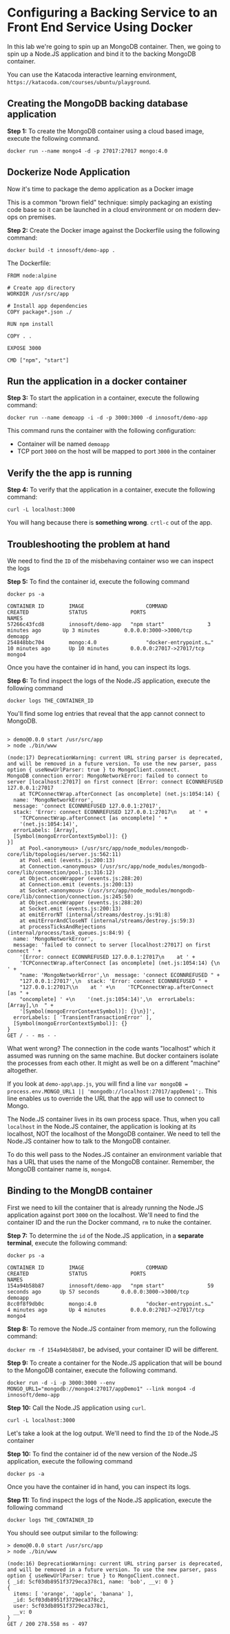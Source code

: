 # Configuring a Backing Service to an Front End Service Using Docker

In this lab we're going to spin up an MongoDB container. Then, we going to spin up a Node.JS application and bind it to the
backing MongoDB container.

You can use the Katacoda interactive learning environment, `https://katacoda.com/courses/ubuntu/playground`.


## Creating the MongoDB backing database application

**Step 1:** To create the MongoDB container using a cloud based image, execute the following command.

`docker run --name mongo4 -d -p 27017:27017 mongo:4.0`


## Dockerize Node Application

Now it's time to package the demo application as a Docker image

This is a common "brown field" technique: simply packaging an existing code base so it can be launched in a cloud environment or on modern dev-ops on premises.


**Step 2:** Create the Docker image against the Dockerfile using the following command:

`docker build -t innosoft/demo-app .`

The Dockerfile:

```text
FROM node:alpine

# Create app directory
WORKDIR /usr/src/app

# Install app dependencies
COPY package*.json ./

RUN npm install

COPY . .

EXPOSE 3000

CMD ["npm", "start"]
```


## Run the application in a docker container

**Step 3:** To start the application in a container, execute the following command:

`docker run --name demoapp -i -d -p 3000:3000 -d innosoft/demo-app`

This command runs the container with the following configuration:

* Container will be named `demoapp`
* TCP port `3000` on the host will be mapped to port `3000` in the container

## Verify the the app is running

**Step 4:** To verify that the application in a container, execute the following command:

`curl -L localhost:3000`

You will hang because there is **something wrong**. `crtl-c` out of the app.

## Troubleshooting the problem at hand

We need to find the `ID` of the misbehaving container wso we can inspect the logs

**Step 5:** To find the container id, execute the following command

`docker ps -a`
```text
CONTAINER ID        IMAGE                    COMMAND                  CREATED             STATUS              PORTS                      NAMES
57266c43fcd8        innosoft/demo-app   "npm start"              3 minutes ago       Up 3 minutes        0.0.0.0:3000->3000/tcp     demoapp
254848bbc704        mongo:4.0                "docker-entrypoint.s…"   10 minutes ago      Up 10 minutes       0.0.0.0:27017->27017/tcp   mongo4
```

Once you have the container id in hand, you can inspect its logs. 

**Step 6:** To find inspect the logs of the Node.JS application, execute the following command

`docker logs THE_CONTAINER_ID`

You'll find some log entries that reveal that the app cannot connect to MongoDB.

```text

> demo@0.0.0 start /usr/src/app
> node ./bin/www

(node:17) DeprecationWarning: current URL string parser is deprecated, and will be removed in a future version. To use the new parser, pass option { useNewUrlParser: true } to MongoClient.connect.
MongoDB connection error: MongoNetworkError: failed to connect to server [localhost:27017] on first connect [Error: connect ECONNREFUSED 127.0.0.1:27017
    at TCPConnectWrap.afterConnect [as oncomplete] (net.js:1054:14) {
  name: 'MongoNetworkError',
  message: 'connect ECONNREFUSED 127.0.0.1:27017',
  stack: 'Error: connect ECONNREFUSED 127.0.0.1:27017\n    at ' +
    'TCPConnectWrap.afterConnect [as oncomplete] ' +
    '(net.js:1054:14)',
  errorLabels: [Array],
  [Symbol(mongoErrorContextSymbol)]: {}
}]
    at Pool.<anonymous> (/usr/src/app/node_modules/mongodb-core/lib/topologies/server.js:562:11)
    at Pool.emit (events.js:200:13)
    at Connection.<anonymous> (/usr/src/app/node_modules/mongodb-core/lib/connection/pool.js:316:12)
    at Object.onceWrapper (events.js:288:20)
    at Connection.emit (events.js:200:13)
    at Socket.<anonymous> (/usr/src/app/node_modules/mongodb-core/lib/connection/connection.js:245:50)
    at Object.onceWrapper (events.js:288:20)
    at Socket.emit (events.js:200:13)
    at emitErrorNT (internal/streams/destroy.js:91:8)
    at emitErrorAndCloseNT (internal/streams/destroy.js:59:3)
    at processTicksAndRejections (internal/process/task_queues.js:84:9) {
  name: 'MongoNetworkError',
  message: 'failed to connect to server [localhost:27017] on first connect ' +
    '[Error: connect ECONNREFUSED 127.0.0.1:27017\n    at ' +
    'TCPConnectWrap.afterConnect [as oncomplete] (net.js:1054:14) {\n  ' +
    "name: 'MongoNetworkError',\n  message: 'connect ECONNREFUSED " +
    "127.0.0.1:27017',\n  stack: 'Error: connect ECONNREFUSED " +
    "127.0.0.1:27017\\n    at ' +\n    'TCPConnectWrap.afterConnect [as " +
    "oncomplete] ' +\n    '(net.js:1054:14)',\n  errorLabels: [Array],\n  " +
    '[Symbol(mongoErrorContextSymbol)]: {}\n}]',
  errorLabels: [ 'TransientTransactionError' ],
  [Symbol(mongoErrorContextSymbol)]: {}
}
GET / - - ms - -
```


What went wrong? The connection in the code wants "localhost" which it assumed was running on the same machine. But docker containers isolate the processes from each other. It might as well be on a different "machine" altogether.

If you look at `demo-app\app.js`, you will find a line `var mongoDB = process.env.MONGO_URL1 || 'mongodb://localhost:27017/appDemo1';`. This line enables us to override the URL that the app will use to connect to Mongo.

The Node.JS container lives in its own process space. Thus, when you call `localhost` in the Node.JS container, the application is looking at its
localhost, NOT the localhost of the MongoDB container. We need to tell the Node.JS container how to talk to the MongoDB container.

To do this well pass to the Nodes.JS container an environment variable that has a URL that uses the name of the MongoDB container. Remember, the
MongoDB container name is, `mongo4`.

## Binding to the MongDB container

First we need to kill the container that is already running the Node.JS application against port `3000` on the localhost. We'll need to find the 
container ID and the run the Docker command, `rm` to nuke the container.


**Step 7:** To determine the `id` of the Node.JS application, in a **separate terminal**, execute the following command:

`docker ps -a`


```text
CONTAINER ID        IMAGE                    COMMAND                  CREATED             STATUS              PORTS                      NAMES
154a94b58b87        innosoft/demo-app   "npm start"              59 seconds ago      Up 57 seconds       0.0.0.0:3000->3000/tcp     demoapp
8cc0f8f9db0c        mongo:4.0                "docker-entrypoint.s…"   4 minutes ago       Up 4 minutes        0.0.0.0:27017->27017/tcp   mongo4
```
**Step 8:** To remove the Node.JS container from memory, run the following command:

`docker rm -f 154a94b58b87`, be advised, your container ID will be different.

**Step 9:** To create a container for the Node.JS application that will be bound to the MongoDB container, execute the following command. 

`docker run -d -i -p 3000:3000 --env MONGO_URL1="mongodb://mongo4:27017/appDemo1" --link mongo4 -d innosoft/demo-app`

**Step 10:** Call the Node.JS application using `curl`.

`curl -L localhost:3000`

Let's take a look at the log output. We'll need to find the `ID` of the Node.JS container

**Step 10:** To find the container id of the new version of the Node.JS application, execute the following command

`docker ps -a`

Once you have the container id in hand, you can inspect its logs.

**Step 11:** To find inspect the logs of the Node.JS application, execute the following command

`docker logs THE_CONTAINER_ID`

You should see output similar to the following:

```text
> demo@0.0.0 start /usr/src/app
> node ./bin/www

(node:16) DeprecationWarning: current URL string parser is deprecated, and will be removed in a future version. To use the new parser, pass option { useNewUrlParser: true } to MongoClient.connect.
{ _id: 5cf03db8951f3729eca378c1, name: 'bob', __v: 0 }
{
  items: [ 'orange', 'apple', 'banana' ],
  _id: 5cf03db8951f3729eca378c2,
  user: 5cf03db8951f3729eca378c1,
  __v: 0
}
GET / 200 278.558 ms - 497
```


